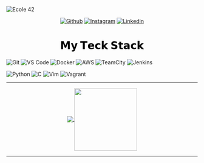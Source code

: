 ![Ecole 42](https://static.wixstatic.com/media/1b540d_68ddbf4ef75540a1bc3f21471d250df4~mv2.png/v1/fill/w_800,h_277,al_c/1b540d_68ddbf4ef75540a1bc3f21471d250df4~mv2.png)

<p align="center">
  <a href="https://github.com/u-santos" target="_blank"><img alt="Github" src="https://img.shields.io/badge/-@ulissessoliveira-%23181717?style=flat-square&logo=github"></a>
  <a href="https://www.instagram.com/ulissessoliveira/" target="_blank"><img alt="Instagram" src="https://img.shields.io/badge/-Instagram-black?style=flat-square&logo=instagram&logoColor=white"></a>
  <a href="https://www.linkedin.com/in/ulissessoliveira/" target="_blank"><img alt="Linkedin" src="https://img.shields.io/badge/-Linkedin-black?style=flat-square&logo=linkedin&logoColor=white"></a>
  
</p>

<h1 style="color: #5e9ca0; text-align: center;"><span style="color: #000000;"><strong>𝗠𝘆 𝗧𝗲𝗰𝗸 𝗦𝘁𝗮𝗰𝗸</strong></span></h1>

![Git](https://img.shields.io/badge/-Git-%23F05032?style=flat-square&logo=git&logoColor=%23ffffff)
![VS Code](https://img.shields.io/badge/-VSCode-%23007ACC?style=flat-square&logo=visual-studio-code)
![Docker](https://img.shields.io/badge/-Docker-007ACC?style=flat-square&logo=docker&logoColor=white)
![AWS](https://img.shields.io/badge/-AWS-EC912D?style=flat-square&logo=amazon&logoColor=white)
![TeamCity](https://img.shields.io/badge/-TeamCity-167DFF?style=flat-square&logo=teamcity&logoColor=white)
![Jenkins](https://img.shields.io/badge/-Jenkins-E65820?style=flat-square&logo=jenkins&logoColor=black)

![Python](https://img.shields.io/badge/-Python-F7C400?style=flat-square&logo=python&logoColor=#F7C400)
![C](https://img.shields.io/badge/--3165FF?style=flat-square&logo=c&logoColor=white)
![Vim](https://img.shields.io/badge/-Vim-019331?style=flat-square&logo=vim&logoColor=white)
![Vagrant](https://img.shields.io/badge/-Vagrant-1A7EF7?style=flat-square&logo=vagrant&logoColor=white)

---

<p align="center">
  <a href="https://github.com/u-santos/github-readme-stats">
    <img
      align="center"
      src="https://github-readme-stats.vercel.app/api/top-langs/?username=u-santos&layout=compact&theme=dracula"
    />
  </a>
  <a href="https://github.com/u-santos/github-readme-stats">
    <img
      align="center"
      height="165"
      src="https://github-readme-stats.vercel.app/api?username=u-santos&show_icons=true&theme=dracula"
    />
  </a>
</p>

---
